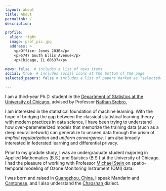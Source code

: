 ```yaml
---
layout: about
title: About
permalink: /
description: 

profile:
  align: right
  image: prof_pic.jpg
  address: >
    <p>Office: Jones 203B</p>
    <p>5747 South Ellis Avenue</p>
    <p>Chicago, IL 60637</p>

news: false  # includes a list of news items
social: true  # includes social icons at the bottom of the page
selected_papers: false # includes a list of papers marked as "selected={true}"

---
```


I am a third-year Ph.D. student in the <a href="https://stat.uchicago.edu/">Department of Statistics at the University of Chicago,</a> advised by Professor <a href="https://home.ttic.edu/~nati/"> Nathan Srebro. </a> 

I am interested in the statistical foundation of machine learning. With the hope of bridging the gap between the classical statistical learning theory with modern practices in data science, I have been trying to understand how over-parameterized models that memorize the training data (such as a deep neural network) can generalize to unseen data through the prism of <i> implicit regularization </i> and <i> uniform convergence.</i> I am also broadly interested in federated learning and differential privacy.

Prior to my gradute study, I was an undergraduate student majoring in Applied Mathematics (B.S.) and Staistics (B.S.) at the University of Chicago. I had the pleasure of working with Professor <a href="https://galton.uchicago.edu/~stein/"> Michael Stein </a> on spatio-temporal modeling of Ozone Monitoring Instrument (OMI) data. 

I was born and raised in <a href="https://en.wikipedia.org/wiki/Guangzhou"> Guangzhou, China. </a> I speak Mandarin and <a href ="https://en.wikipedia.org/wiki/Cantonese"> Cantonese,</a> and I also understand the <a href="https://en.wikipedia.org/wiki/Chaoshan"> Chaoshan </a> dialect. 


